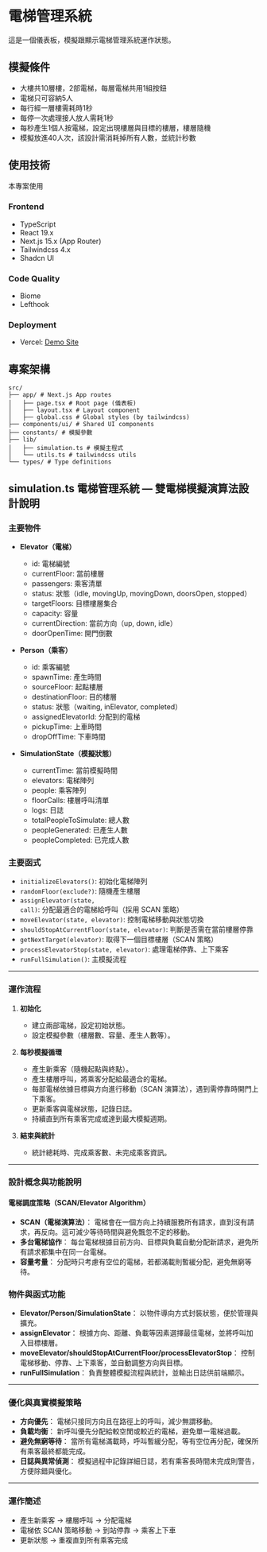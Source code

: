 # 電梯管理系統

這是一個儀表板，模擬跟顯示電梯管理系統運作狀態。

## 模擬條件

- 大樓共10層樓，2部電梯，每層電梯共用1組按鈕
- 電梯只可容納5人
- 每行經一層樓需耗時1秒
- 每停一次處理接人放人需耗1秒
- 每秒產生1個人按電梯，設定出現樓層與目標的樓層，樓層隨機
- 模擬放進40人次，該設計需消耗掉所有人數，並統計秒數

## 使用技術

本專案使用

### Frontend

 - TypeScript
 - React 19.x
 - Next.js 15.x (App Router)
 - Tailwindcss 4.x
 - Shadcn UI

### Code Quality

 - Biome
 - Lefthook

### Deployment

- Vercel: [Demo Site](https://elevator-management-system.vercel.app/)

## 專案架構

```text
src/
├── app/ # Next.js App routes
│   ├── page.tsx # Root page (儀表板)
│   ├── layout.tsx # Layout component
│   ├── global.css # Global styles (by tailwindcss)
├── components/ui/ # Shared UI components
├── constants/ # 模擬參數
├── lib/
│   ├── simulation.ts # 模擬主程式
│   └── utils.ts # tailwindcss utils
└── types/ # Type definitions
```

## simulation.ts 電梯管理系統 — 雙電梯模擬演算法設計說明

### 主要物件

- **Elevator（電梯）**
  - id: 電梯編號
  - currentFloor: 當前樓層
  - passengers: 乘客清單
  - status: 狀態（idle, movingUp, movingDown, doorsOpen, stopped）
  - targetFloors: 目標樓層集合
  - capacity: 容量
  - currentDirection: 當前方向（up, down, idle）
  - doorOpenTime: 開門倒數

- **Person（乘客）**
  - id: 乘客編號
  - spawnTime: 產生時間
  - sourceFloor: 起點樓層
  - destinationFloor: 目的樓層
  - status: 狀態（waiting, inElevator, completed）
  - assignedElevatorId: 分配到的電梯
  - pickupTime: 上車時間
  - dropOffTime: 下車時間

- **SimulationState（模擬狀態）**
  - currentTime: 當前模擬時間
  - elevators: 電梯陣列
  - people: 乘客陣列
  - floorCalls: 樓層呼叫清單
  - logs: 日誌
  - totalPeopleToSimulate: 總人數
  - peopleGenerated: 已產生人數
  - peopleCompleted: 已完成人數

### 主要函式

- `initializeElevators()`: 初始化電梯陣列
- `randomFloor(exclude?)`: 隨機產生樓層
- `assignElevator(state, call)`: 分配最適合的電梯給呼叫（採用 SCAN 策略）
- `moveElevator(state, elevator)`: 控制電梯移動與狀態切換
- `shouldStopAtCurrentFloor(state, elevator)`: 判斷是否需在當前樓層停靠
- `getNextTarget(elevator)`: 取得下一個目標樓層（SCAN 策略）
- `processElevatorStop(state, elevator)`: 處理電梯停靠、上下乘客
- `runFullSimulation()`: 主模擬流程

---

### 運作流程

1. **初始化**
   - 建立兩部電梯，設定初始狀態。
   - 設定模擬參數（樓層數、容量、產生人數等）。

2. **每秒模擬循環**
   - 產生新乘客（隨機起點與終點）。
   - 產生樓層呼叫，將乘客分配給最適合的電梯。
   - 每部電梯依據目標與方向進行移動（SCAN 演算法），遇到需停靠時開門上下乘客。
   - 更新乘客與電梯狀態，記錄日誌。
   - 持續直到所有乘客完成或達到最大模擬週期。

3. **結束與統計**  
   - 統計總耗時、完成乘客數、未完成乘客資訊。

---

### 設計概念與功能說明

#### 電梯調度策略（SCAN/Elevator Algorithm）

- **SCAN（電梯演算法）**：
  電梯會在一個方向上持續服務所有請求，直到沒有請求，再反向。這可減少等待時間與避免飄忽不定的移動。
- **多台電梯協作**：
  每台電梯根據目前方向、目標與負載自動分配新請求，避免所有請求都集中在同一台電梯。
- **容量考量**：
  分配時只考慮有空位的電梯，若都滿載則暫緩分配，避免無窮等待。

### 物件與函式功能

- **Elevator/Person/SimulationState**：
  以物件導向方式封裝狀態，便於管理與擴充。
- **assignElevator**：
  根據方向、距離、負載等因素選擇最佳電梯，並將呼叫加入目標樓層。
- **moveElevator/shouldStopAtCurrentFloor/processElevatorStop**：
  控制電梯移動、停靠、上下乘客，並自動調整方向與目標。
- **runFullSimulation**：
  負責整體模擬流程與統計，並輸出日誌供前端顯示。

---

### 優化與真實模擬策略

- **方向優先**：
  電梯只接同方向且在路徑上的呼叫，減少無謂移動。
- **負載均衡**：
  新呼叫優先分配給較空閒或較近的電梯，避免單一電梯過載。
- **避免無窮等待**：
  當所有電梯滿載時，呼叫暫緩分配，等有空位再分配，確保所有乘客最終都能完成。
- **日誌與異常偵測**：
  模擬過程中記錄詳細日誌，若有乘客長時間未完成則警告，方便除錯與優化。

---

### 運作簡述

- 產生新乘客 → 樓層呼叫 → 分配電梯
- 電梯依 SCAN 策略移動 → 到站停靠 → 乘客上下車
- 更新狀態 → 重複直到所有乘客完成

